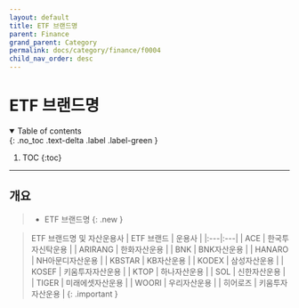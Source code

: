 ```yaml
---
layout: default
title: ETF 브랜드명
parent: Finance
grand_parent: Category
permalink: docs/category/finance/f0004
child_nav_order: desc
---
```


# ETF 브랜드명

<details open markdown="block">
  <summary>
    Table of contents
  </summary>
  {: .no_toc .text-delta .label .label-green }
  
1. TOC
{:toc}

</details>

---

## 개요

> - ETF 브랜드명
{: .new }

> ETF 브랜드명 및 자산운용사
> | ETF 브랜드 | 운용사 |
> |:---|:---|
> | ACE | 한국투자신탁운용 |
> | ARIRANG | 한화자산운용 |
> | BNK | BNK자산운용 |
> | HANARO | NH아문디자산운용 |
> | KBSTAR | KB자산운용 |
> | KODEX | 삼성자산운용 |
> | KOSEF | 키움투자자산운용 |
> | KTOP | 하나자산운용 |
> | SOL | 신한자산운용 |
> | TIGER | 미래에셋자산운용 |
> | WOORI | 우리자산운용 |
> | 히어로즈 | 키움투자자산운용 |
{: .important }
